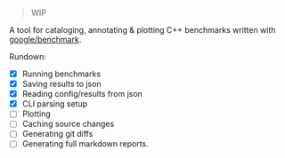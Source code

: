 > WIP

A tool for cataloging, annotating & plotting C++ benchmarks
written with [google/benchmark](github.com/google/benchmark).

Rundown:
- [x] Running benchmarks
- [x] Saving results to json
- [x] Reading config/results from json
- [x] CLI parsing setup
- [ ] Plotting
- [ ] Caching source changes 
- [ ] Generating git diffs
- [ ] Generating full markdown reports.
